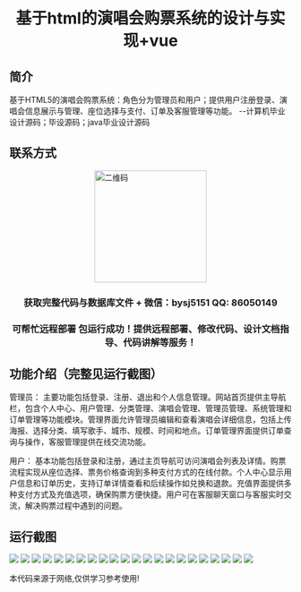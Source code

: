 <p><h1 align="center">基于html的演唱会购票系统的设计与实现+vue</h1></p>

## 简介
基于HTML5的演唱会购票系统：角色分为管理员和用户；提供用户注册登录、演唱会信息展示与管理、座位选择与支付、订单及客服管理等功能。    --计算机毕业设计源码；毕设源码；java毕业设计源码


## 联系方式
<img src="https://bs-1329754181.cos.ap-shanghai.myqcloud.com/wx.jpg" alt="二维码" style="display: block; margin: 0 auto;" width="200px">
<p><h3 align="center">获取完整代码与数据库文件 + 微信：bysj5151 QQ: 86050149</h3></p>
<p><h3 align="center">可帮忙远程部署 包运行成功！提供远程部署、修改代码、设计文档指导、代码讲解等服务！</h3></p>

## 功能介绍（完整见运行截图）
管理员： 主要功能包括登录、注册、退出和个人信息管理。网站首页提供主导航栏，包含个人中心、用户管理、分类管理、演唱会管理、管理员管理、系统管理和订单管理等功能模块。管理界面允许管理员编辑和查看演唱会详细信息，包括上传海报、选择分类、填写歌手、城市、规模、时间和地点。订单管理界面提供订单查询与操作，客服管理提供在线交流功能。

用户： 基本功能包括登录和注册，通过主页导航可访问演唱会列表及详情。购票流程实现从座位选择、票务价格查询到多种支付方式的在线付款。个人中心显示用户信息和订单历史，支持订单详情查看和后续操作如兑换和退款。充值界面提供多种支付方式及充值选项，确保购票方便快捷。用户可在客服聊天窗口与客服实时交流，解决购票过程中遇到的问题。


## 运行截图
![](https://bs-1329754181.cos.ap-shanghai.myqcloud.com/ssm/ConcertTicketingSystemBasedOnHtml5/img/001.jpg)
![](https://bs-1329754181.cos.ap-shanghai.myqcloud.com/ssm/ConcertTicketingSystemBasedOnHtml5/img/002.jpg)
![](https://bs-1329754181.cos.ap-shanghai.myqcloud.com/ssm/ConcertTicketingSystemBasedOnHtml5/img/003.jpg)
![](https://bs-1329754181.cos.ap-shanghai.myqcloud.com/ssm/ConcertTicketingSystemBasedOnHtml5/img/004.jpg)
![](https://bs-1329754181.cos.ap-shanghai.myqcloud.com/ssm/ConcertTicketingSystemBasedOnHtml5/img/005.jpg)
![](https://bs-1329754181.cos.ap-shanghai.myqcloud.com/ssm/ConcertTicketingSystemBasedOnHtml5/img/006.jpg)
![](https://bs-1329754181.cos.ap-shanghai.myqcloud.com/ssm/ConcertTicketingSystemBasedOnHtml5/img/007.jpg)
![](https://bs-1329754181.cos.ap-shanghai.myqcloud.com/ssm/ConcertTicketingSystemBasedOnHtml5/img/008.jpg)
![](https://bs-1329754181.cos.ap-shanghai.myqcloud.com/ssm/ConcertTicketingSystemBasedOnHtml5/img/009.jpg)
![](https://bs-1329754181.cos.ap-shanghai.myqcloud.com/ssm/ConcertTicketingSystemBasedOnHtml5/img/010.jpg)
![](https://bs-1329754181.cos.ap-shanghai.myqcloud.com/ssm/ConcertTicketingSystemBasedOnHtml5/img/011.jpg)
![](https://bs-1329754181.cos.ap-shanghai.myqcloud.com/ssm/ConcertTicketingSystemBasedOnHtml5/img/012.jpg)
![](https://bs-1329754181.cos.ap-shanghai.myqcloud.com/ssm/ConcertTicketingSystemBasedOnHtml5/img/013.jpg)
![](https://bs-1329754181.cos.ap-shanghai.myqcloud.com/ssm/ConcertTicketingSystemBasedOnHtml5/img/014.jpg)
![](https://bs-1329754181.cos.ap-shanghai.myqcloud.com/ssm/ConcertTicketingSystemBasedOnHtml5/img/015.jpg)
![](https://bs-1329754181.cos.ap-shanghai.myqcloud.com/ssm/ConcertTicketingSystemBasedOnHtml5/img/016.jpg)
![](https://bs-1329754181.cos.ap-shanghai.myqcloud.com/ssm/ConcertTicketingSystemBasedOnHtml5/img/017.jpg)
![](https://bs-1329754181.cos.ap-shanghai.myqcloud.com/ssm/ConcertTicketingSystemBasedOnHtml5/img/018.jpg)
![](https://bs-1329754181.cos.ap-shanghai.myqcloud.com/ssm/ConcertTicketingSystemBasedOnHtml5/img/019.jpg)
![](https://bs-1329754181.cos.ap-shanghai.myqcloud.com/ssm/ConcertTicketingSystemBasedOnHtml5/img/020.jpg)
![](https://bs-1329754181.cos.ap-shanghai.myqcloud.com/ssm/ConcertTicketingSystemBasedOnHtml5/img/021.jpg)
![](https://bs-1329754181.cos.ap-shanghai.myqcloud.com/ssm/ConcertTicketingSystemBasedOnHtml5/img/022.jpg)

<p>本代码来源于网络,仅供学习参考使用!</p>
